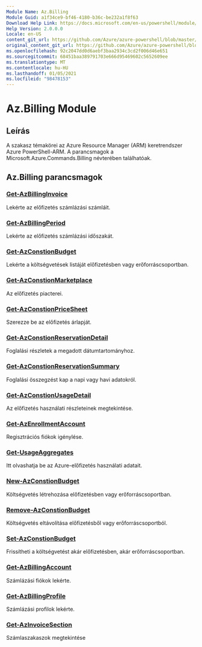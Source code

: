 ```yaml
---
Module Name: Az.Billing
Module Guid: a1f34ce9-bf46-4180-b36c-be232a1f8f63
Download Help Link: https://docs.microsoft.com/en-us/powershell/module/az.billing
Help Version: 2.0.0.0
Locale: en-US
content_git_url: https://github.com/Azure/azure-powershell/blob/master/src/Billing/Billing/help/Az.Billing.md
original_content_git_url: https://github.com/Azure/azure-powershell/blob/master/src/Billing/Billing/help/Az.Billing.md
ms.openlocfilehash: 92c2047dd0d6aebf3baa2934c3cd2f006d46e651
ms.sourcegitcommit: 68451baa389791703e666d95469602c5652609ee
ms.translationtype: MT
ms.contentlocale: hu-HU
ms.lasthandoff: 01/05/2021
ms.locfileid: "98478153"
---
```

# Az.Billing Module
## Leírás
A szakasz témakörei az Azure Resource Manager (ARM) keretrendszer Azure PowerShell-ARM. A parancsmagok a Microsoft.Azure.Commands.Billing névterében találhatóak.

## Az.Billing parancsmagok
### [Get-AzBillingInvoice](Get-AzBillingInvoice.md)
Lekérte az előfizetés számlázási számláit.

### [Get-AzBillingPeriod](Get-AzBillingPeriod.md)
Lekérte az előfizetés számlázási időszakát.

### [Get-AzConstionBudget](Get-AzConsumptionBudget.md)
Lekérte a költségvetések listáját előfizetésben vagy erőforráscsoportban.

### [Get-AzConstionMarketplace](Get-AzConsumptionMarketplace.md)
Az előfizetés piacterei.

### [Get-AzConstionPriceSheet](Get-AzConsumptionPriceSheet.md)
Szerezze be az előfizetés árlapját.

### [Get-AzConstionReservationDetail](Get-AzConsumptionReservationDetail.md)
Foglalási részletek a megadott dátumtartományhoz.

### [Get-AzConstionReservationSummary](Get-AzConsumptionReservationSummary.md)
Foglalási összegzést kap a napi vagy havi adatokról.

### [Get-AzConstionUsageDetail](Get-AzConsumptionUsageDetail.md)
Az előfizetés használati részleteinek megtekintése.

### [Get-AzEnrollmentAccount](Get-AzEnrollmentAccount.md)
Regisztrációs fiókok igénylése.

### [Get-UsageAggregates](Get-UsageAggregates.md)
Itt olvashatja be az Azure-előfizetés használati adatait.

### [New-AzConstionBudget](New-AzConsumptionBudget.md)
Költségvetés létrehozása előfizetésben vagy erőforráscsoportban.

### [Remove-AzConstionBudget](Remove-AzConsumptionBudget.md)
Költségvetés eltávolítása előfizetésből vagy erőforráscsoportból.

### [Set-AzConstionBudget](Set-AzConsumptionBudget.md)
Frissítheti a költségvetést akár előfizetésben, akár erőforráscsoportban.

### [Get-AzBillingAccount](Get-AzBillingAccount.md)
Számlázási fiókok lekérte.

### [Get-AzBillingProfile](Get-AzBillingProfile.md)
Számlázási profilok lekérte.

### [Get-AzInvoiceSection](Get-AzInvoiceSection.md)
Számlaszakaszok megtekintése

